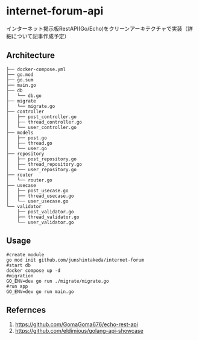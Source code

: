 # internet-forum-api
インターネット掲示板RestAPI(Go/Echo)をクリーンアーキテクチャで実装（詳細について記事作成予定）

## Architecture
```
├── docker-compose.yml
├── go.mod
├── go.sum
├── main.go
├── db
│   └── db.go
├── migrate
│   └── migrate.go
├── controller
│   ├── post_controller.go
│   ├── thread_controller.go
│   └── user_controller.go
├── models
│   ├── post.go
│   ├── thread.go
│   └── user.go
├── repository
│   ├── post_repository.go
│   ├── thread_repository.go
│   └── user_repository.go
├── router
│   └── router.go
├── usecase
│   ├── post_usecase.go
│   ├── thread_usecase.go
│   └── user_usecase.go
└── validator
    ├── post_validator.go
    ├── thread_validator.go
    └── user_validator.go
```

## Usage
```
#create module
go mod init github.com/junshintakeda/internet-forum
#start db
docker compose up -d
#migration
GO_ENV=dev go run ./migrate/migrate.go
#run app
GO_ENV=dev go run main.go
```

## Refernces
1. https://github.com/GomaGoma676/echo-rest-api
2. https://github.com/eldimious/golang-api-showcase
